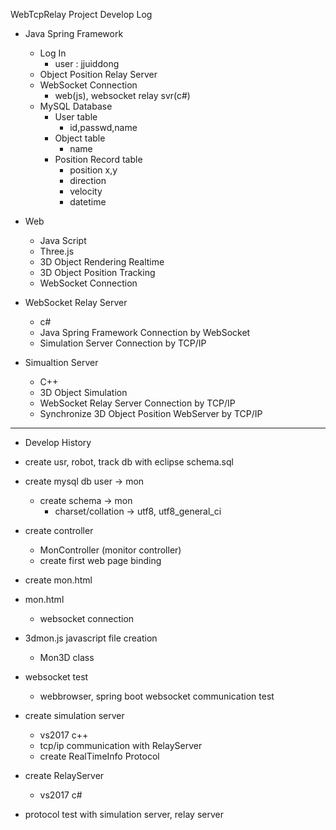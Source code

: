 
WebTcpRelay Project Develop Log


- Java Spring Framework
	- Log In
		- user : jjuiddong
	- Object Position Relay Server
	- WebSocket Connection
		- web(js), websocket relay svr(c#)
	- MySQL Database
		- User table
			- id,passwd,name
		- Object table
			- name
		- Position Record table
			- position x,y
			- direction
			- velocity
			- datetime

- Web
	- Java Script
	- Three.js
	- 3D Object Rendering Realtime
	- 3D Object Position Tracking
	- WebSocket Connection

- WebSocket Relay Server
	- c#
	- Java Spring Framework Connection by WebSocket
	- Simulation Server Connection by TCP/IP

- Simualtion Server
	- C++
	- 3D Object Simulation
	- WebSocket Relay Server Connection by TCP/IP
	- Synchronize 3D Object Position WebServer by TCP/IP



---------------------------------------------------------------------
- Develop History

- create usr, robot, track db with eclipse schema.sql

- create mysql db user -> mon
	- create schema -> mon
		- charset/collation -> utf8, utf8_general_ci

- create controller
	- MonController (monitor controller)
	- create first web page binding

- create mon.html

- mon.html
	- websocket connection

- 3dmon.js javascript file creation
	- Mon3D class

- websocket test
	- webbrowser, spring boot websocket communication test

- create simulation server
	- vs2017 c++
	- tcp/ip communication with RelayServer
	- create RealTimeInfo Protocol 

- create RelayServer
	- vs2017 c#

- protocol test with simulation server, relay server
